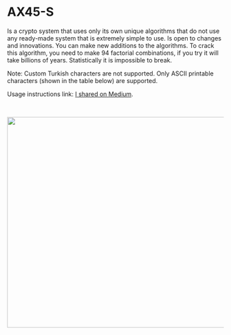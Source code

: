 # AX45-S
Is a crypto system that uses only its own unique algorithms that do not use any ready-made system that is extremely simple to use. Is open to changes and innovations. You can make new additions to the algorithms. To crack this algorithm, you need to make 94 factorial combinations, if you try it will take billions of years. Statistically it is impossible to break.

Note: Custom Turkish characters are not supported. Only ASCII printable characters (shown in the table below) are supported.

Usage instructions link: [I shared on Medium](https://x3beche.medium.com/ax45-s-operating-instructions-4d668d76781).
 
<p>&nbsp;</p>
<p align="center">
<img width="601" height="491" src="https://i.ibb.co/gPm5v9F/397-3973028-images-ascii-table-ascii-table-printable-hd-png.png">
</p>
